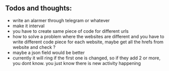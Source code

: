 ## Todos and thoughts:

- write an alarmer through telegram or whatever
- make it interval
- you have to create same piece of code for different urls
- how to solve a problem where the websites are different and you have to write different code piece for each website, maybe get all the hrefs from website and check ?
- maybe a json field would be better
- currently it will ring if the first one is changed, so if they add 2 or more, you dont know. you just know there is new activity happening
